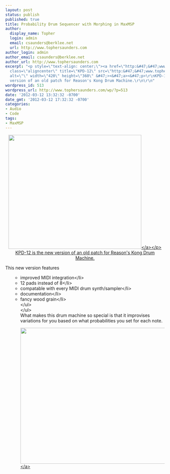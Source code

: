 ```yaml
---
layout: post
status: publish
published: true
title: Probability Drum Sequencer with Morphing in MaxMSP
author:
  display_name: Topher
  login: admin
  email: csaunders@berklee.net
  url: http://www.tophersaunders.com
author_login: admin
author_email: csaunders@berklee.net
author_url: http://www.tophersaunders.com
excerpt: "<p style=\"text-align: center;\"><a href=\"http:&#47;&#47;www.tophersaunders.com&#47;download.html#KPD\"><img
  class=\"aligncenter\" title=\"KPD-12\" src=\"http:&#47;&#47;www.tophersaunders.com&#47;img&#47;KPD12splash.png\"
  alt=\"\" width=\"420\" height=\"360\" &#47;><&#47;a><&#47;p>\r\nKPD-12 is the new
  version of an old patch for Reason's Kong Drum Machine.\r\n\r\n"
wordpress_id: 513
wordpress_url: http://www.tophersaunders.com/wp/?p=513
date: '2012-03-12 13:32:32 -0700'
date_gmt: '2012-03-12 17:32:32 -0700'
categories:
- Audio
- Code
tags:
- MaxMSP
---
```

<p style="text-align: center;"><a href="http:&#47;&#47;www.tophersaunders.com&#47;download.html#KPD"><img class="aligncenter" title="KPD-12" src="http:&#47;&#47;www.tophersaunders.com&#47;img&#47;KPD12splash.png" alt="" width="420" height="360" &#47;><&#47;a><&#47;p><br />
KPD-12 is the new version of an old patch for Reason's Kong Drum Machine.</p>
<p><a id="more"></a><a id="more-513"></a></p>
<p>This new version features</p>
<ul>
<ul>
<li>improved MIDI integration<&#47;li>
<li>12 pads instead of 8<&#47;li>
<li>compatable with every MIDI drum synth&#47;sampler<&#47;li>
<li>documentation<&#47;li>
<li>fancy wood grain<&#47;li><br />
<&#47;ul><br />
<&#47;ul><br />
What makes this drum machine so special is that it improvises variations for you based on what probabilities you set for each note.</p>
<p><a href="http:&#47;&#47;www.tophersaunders.com&#47;download.html#KPD"><img class="alignnone" src="http:&#47;&#47;www.tophersaunders.com&#47;img&#47;kpd12.png" alt="" width="479" height="429" &#47;><&#47;a></p>
